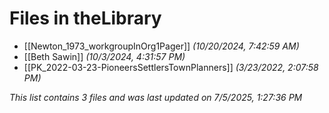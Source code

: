 # Files in theLibrary

- [[Newton_1973_workgroupInOrg1Pager]] *(10/20/2024, 7:42:59 AM)*
- [[Beth Sawin]] *(10/3/2024, 4:31:57 PM)*
- [[PK_2022-03-23-PioneersSettlersTownPlanners]] *(3/23/2022, 2:07:58 PM)*

*This list contains 3 files and was last updated on 7/5/2025, 1:27:36 PM*